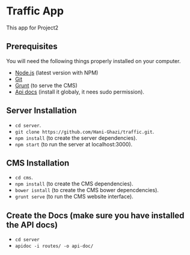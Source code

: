 # Traffic App

This app for Project2

## Prerequisites
You will need the following things properly installed on your computer.
* [Node.js](http://nodejs.org/) (latest version with NPM)
* [Git](http://git-scm.com/)
* [Grunt](https://gruntjs.com/) (to serve the CMS)
* [Api docs](http://apidocjs.com/) (install it globaly, it nees sudo permission).

## Server Installation
* `cd server`.
* `git clone https://github.com/Hani-Ghazi/traffic.git`.
* `npm install` (to create the server dependencies).
* `npm start` (to run the server at localhost:3000).

## CMS Installation
* `cd cms`.
* `npm install` (to create the CMS dependencies).
* `bower isntall` (to create the CMS bower depencdencies).
* `grunt serve` (to run the CMS website interface).


## Create the Docs (make sure you have installed the API docs)
* `cd server`
* `apidoc -i routes/ -o api-doc/`